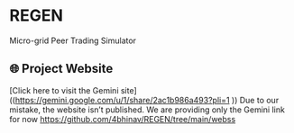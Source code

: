 # REGEN
Micro-grid Peer Trading Simulator
## 🌐 Project Website
[Click here to visit the Gemini site]((https://gemini.google.com/u/1/share/2ac1b986a493?pli=1 ))
Due to our mistake, the website isn’t published. We are providing only the Gemini link for now
https://github.com/4bhinav/REGEN/tree/main/webss
